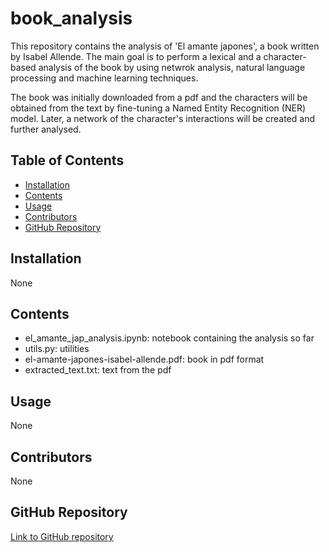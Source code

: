 # book_analysis

 This repository contains the analysis of 'El amante japones', a book written by Isabel Allende. The main goal is to perform a lexical and a character-based analysis of the book by using netwrok analysis, natural language processing and machine learning techniques.

 The book was initially downloaded from a pdf and the characters will be obtained from the text by fine-tuning a Named Entity Recognition (NER) model. Later, a network of the character's interactions will be created and further analysed.

## Table of Contents
- [Installation](#installation)
- [Contents](#contents)
- [Usage](#usage)
- [Contributors](#contributors)
- [GitHub Repository](#github-repository)

## Installation
None
## Contents
- el_amante_jap_analysis.ipynb: notebook containing the analysis so far
- utils.py: utilities
- el-amante-japones-isabel-allende.pdf: book in pdf format
- extracted_text.txt: text from the pdf

## Usage
None
## Contributors
None
## GitHub Repository
[Link to GitHub repository](https://github.com/carobs9/machine-learning-basics/tree/main/book_analysis)
